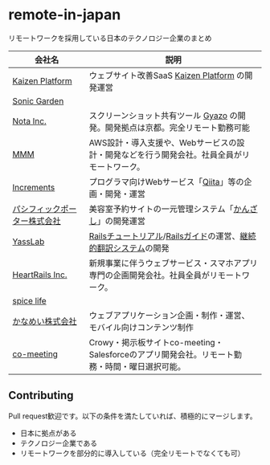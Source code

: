 # remote-in-japan
リモートワークを採用している日本のテクノロジー企業のまとめ

| 会社名  | 説明 |
| ------------- | ------------- |
| [Kaizen Platform](https://kaizenplatform.com/ja/aboutus.html)  | ウェブサイト改善SaaS [Kaizen Platform](https://kaizenplatform.com) の開発運営 |
| [Sonic Garden](http://www.sonicgarden.jp/) | |
| [Nota Inc.](http://www.notainc.com/) | スクリーンショット共有ツール [Gyazo](https://gyazo.com/) の開発。開発拠点は京都。完全リモート勤務可能 |
| [MMM](http://mmmcorp.co.jp/) | AWS設計・導入支援や、Webサービスの設計・開発などを行う開発会社。社員全員がリモートワーク。 |
| [Increments](http://increments.co.jp/) | プログラマ向けWebサービス「[Qiita](http://qiita.com)」等の企画・開発・運営 |
| [パシフィックポーター株式会社](http://pacificporter.jp/) | 美容室予約サイトの一元管理システム「[かんざし](https://kanzashi.com/)」の開発運営 |
| [YassLab](http://yasslab.jp/) | [Railsチュートリアル](http://railstutorial.jp)/[Railsガイド](http://railsguides.jp)の運営、[継続的翻訳システム](https://speakerdeck.com/yasulab/railsgaidowozhi-eruji-shu-30fen-ban)の開発 |
| [HeartRails Inc.](http://www.heartrails.com/) |新規事業に伴うウェブサービス・スマホアプリ専門の企画開発会社。社員全員がリモートワーク。|
| [spice life](http://spicelife.jp/) | |
| [かなめい株式会社](http://kanamei.co.jp/) |ウェブアプリケーション企画・制作・運営、モバイル向けコンテンツ制作 |
| [co-meeting](http://www.co-meeting.co.jp/) |Crowy・掲示板サイトco-meeting・Salesforceのアプリ開発会社。リモート勤務・時間・曜日選択可能。|

## Contributing
Pull request歓迎です。以下の条件を満たしていれば、積極的にマージします。

* 日本に拠点がある
* テクノロジー企業である
* リモートワークを部分的に導入している（完全リモートでなくても可）
